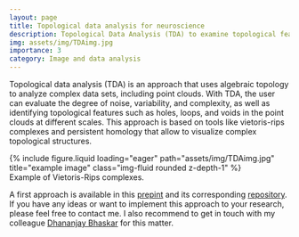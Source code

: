 ```yaml
---
layout: page
title: Topological data analysis for neuroscience
description: Topological Data Analysis (TDA) to examine topological features of point clouds. 
img: assets/img/TDAimg.jpg
importance: 3
category: Image and data analysis
---
```


Topological data analysis (TDA) is an approach that uses algebraic topology to analyze complex data sets, including point clouds. With TDA, the user can evaluate the degree of noise, variability, and complexity, as well as identifying topological features such as holes, loops, and voids in the point clouds at different scales. This approach is based on tools like vietoris-rips complexes and persistent homology that allow to visualize complex topological structures.
 
<div class="row">
    <div class="col-sm mt-3 mt-md-0">
        {% include figure.liquid loading="eager" path="assets/img/TDAimg.jpg" title="example image" class="img-fluid rounded z-depth-1" %}
    </div>
</div>
<div class="caption">
    Example of Vietoris-Rips complexes.
</div>

A first approach is available in this [prepint](https://www.biorxiv.org/content/10.1101/2023.10.04.560910v1) and its corresponding [repository](https://github.com/daniel-manrique/Stroke_GlialScar_PPA-TDA). If you have any ideas or want to implement this approach to your research, please feel free to contact me. I also recommend to get in touch with my colleague [Dhananjay Bhaskar](http://www.dhananjaybhaskar.com/) for this matter. 
